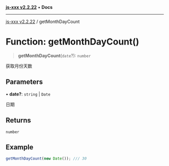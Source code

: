 [**js-xxx v2.2.22**](../README.md) • **Docs**

***

[js-xxx v2.2.22](../README.md) / getMonthDayCount

# Function: getMonthDayCount()

> **getMonthDayCount**(`date`?): `number`

获取月份天数

## Parameters

• **date?**: `string` \| `Date`

日期

## Returns

`number`

## Example

```ts
getMonthDayCount(new Date()); /// 30
```

